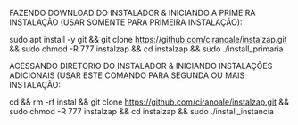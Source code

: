 FAZENDO DOWNLOAD DO INSTALADOR & INICIANDO A PRIMEIRA INSTALAÇÃO (USAR SOMENTE PARA PRIMEIRA INSTALAÇÃO):

sudo apt install -y git && git clone https://github.com/ciranoale/instalzap.git && sudo chmod -R 777 instalzap && cd instalzap && sudo ./install_primaria


ACESSANDO DIRETORIO DO INSTALADOR & INICIANDO INSTALAÇÕES ADICIONAIS (USAR ESTE COMANDO PARA SEGUNDA OU MAIS INSTALAÇÃO:

cd && rm -rf instal && git clone https://github.com/ciranoale/instalzap.git && sudo chmod -R 777 instalzap && cd instalzap && sudo ./install_instancia

